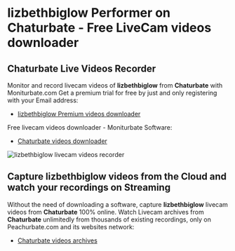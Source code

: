 # lizbethbiglow Performer on Chaturbate - Free LiveCam videos downloader

## Chaturbate Live Videos Recorder

Monitor and record livecam videos of **lizbethbiglow** from **Chaturbate** with Moniturbate.com
Get a premium trial for free by just and only registering with your Email address:
* [lizbethbiglow Premium videos downloader](https://moniturbate.com/request-demo-licence-key.html)

Free livecam videos downloader - Moniturbate Software:
* [Chaturbate videos downloader](https://moniturbate.com/moniturbate-download-software.html)

![lizbethbiglow livecam videos recorder](https://peachurnet.com/templates/moniturbate-software.png)


## Capture lizbethbiglow videos from the Cloud and watch your recordings on Streaming

Without the need of downloading a software, capture **lizbethbiglow** livecam videos from **Chaturbate** 100% online.
Watch Livecam archives from **Chaturbate** unlimitedly from thousands of existing recordings, only on Peachurbate.com and its websites network:
* [Chaturbate videos archives](https://peachurnet.com/)